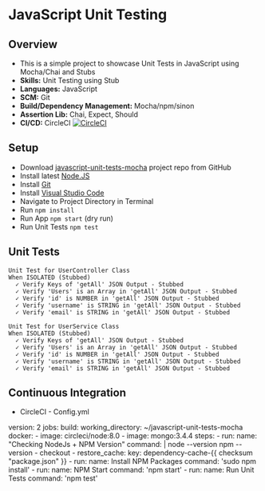 # JavaScript Unit Testing

## Overview
* This is a simple project to showcase Unit Tests in JavaScript using Mocha/Chai and Stubs
* **Skills:** Unit Testing using Stub
* **Languages:** JavaScript
* **SCM:** Git
* **Build/Dependency Management:** Mocha/npm/sinon
* **Assertion Lib:** Chai, Expect, Should
* **CI/CD:** CircleCI  [![CircleCI](https://circleci.com/gh/irfanalinoor/javascript-unit-tests-mocha.svg?style=svg)](https://circleci.com/gh/irfanalinoor/javascript-unit-tests-mocha)


## Setup
- Download [javascript-unit-tests-mocha](https://github.com/irfanalinoor/javascript-unit-tests-mocha) project repo from GitHub
- Install latest [Node.JS](https://nodejs.org/en/download/)
- Install [Git](https://git-scm.com/downloads)
- Install [Visual Studio Code](https://code.visualstudio.com/download)
- Navigate to Project Directory in Terminal
- Run `npm install`
- Run App `npm start` (dry run)
- Run Unit Tests `npm test`

## Unit Tests 
    Unit Test for UserController Class
    When ISOLATED (Stubbed)
      ✓ Verify Keys of 'getAll' JSON Output - Stubbed
      ✓ Verify 'Users' is an Array in 'getAll' JSON Output - Stubbed
      ✓ Verify 'id' is NUMBER in 'getAll' JSON Output - Stubbed
      ✓ Verify 'username' is STRING in 'getAll' JSON Output - Stubbed
      ✓ Verify 'email' is STRING in 'getAll' JSON Output - Stubbed 

    Unit Test for UserService Class
    When ISOLATED (Stubbed)
      ✓ Verify Keys of 'getAll' JSON Output - Stubbed
      ✓ Verify 'Users' is an Array in 'getAll' JSON Output - Stubbed
      ✓ Verify 'id' is NUMBER in 'getAll' JSON Output - Stubbed
      ✓ Verify 'username' is STRING in 'getAll' JSON Output - Stubbed
      ✓ Verify 'email' is STRING in 'getAll' JSON Output - Stubbed

## Continuous Integration

- CircleCI - Config.yml

version: 2
jobs:
  build:
    working_directory: ~/javascript-unit-tests-mocha
    docker:
      - image: circleci/node:8.0
      - image: mongo:3.4.4
    steps:
      - run:
          name: "Checking NodeJs + NPM Version"
          command: |
            node --version
            npm --version
      - checkout
      - restore_cache:
          key: dependency-cache-{{ checksum "package.json" }}
      - run:
          name: Install NPM Packages
          command: 'sudo npm install'
      - run:
          name: NPM Start
          command: 'npm start'
      - run:
          name: Run Unit Tests
          command: 'npm test'
